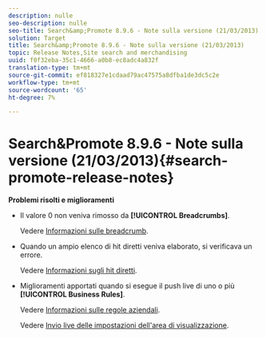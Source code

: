 ```yaml
---
description: nulle
seo-description: nulle
seo-title: Search&amp;Promote 8.9.6 - Note sulla versione (21/03/2013)
solution: Target
title: Search&amp;Promote 8.9.6 - Note sulla versione (21/03/2013)
topic: Release Notes,Site search and merchandising
uuid: f0f32eba-35c1-4666-a0b8-ec8adc4a832f
translation-type: tm+mt
source-git-commit: ef818327e1cdaad79ac47575a8dfba1de3dc5c2e
workflow-type: tm+mt
source-wordcount: '65'
ht-degree: 7%

---
```



# Search&amp;Promote 8.9.6 - Note sulla versione (21/03/2013){#search-promote-release-notes}

**Problemi risolti e miglioramenti**

* Il valore 0 non veniva rimosso da **[!UICONTROL Breadcrumbs]**.

   Vedere [Informazioni sulle breadcrumb](../c-about-design-menu/c-about-breadcrumbs.md#concept_FB8A943C594A4A1593B118141DA61F03).

* Quando un ampio elenco di hit diretti veniva elaborato, si verificava un errore.

   Vedere [Informazioni sugli hit diretti](../c-about-rules-menu/c-about-direct-hits.md#concept_C5EE074A19FD4D5B8DD21DB575E35565).

* Miglioramenti apportati quando si esegue il push live di uno o più **[!UICONTROL Business Rules]**.

   Vedere [Informazioni sulle regole aziendali](../c-about-rules-menu/c-about-business-rules.md#concept_2A93D76216754D3D8412CDEA00BD26BD).

   Vedere [Invio live delle impostazioni dell&#39;area di visualizzazione](../c-about-staging.md#task_44306783B4C0408AAA58B471DAF2D9A4).

